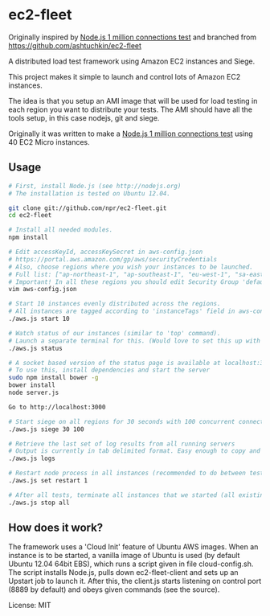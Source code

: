# ec2-fleet

Originally inspired by [Node.js 1 million connections test](https://github.com/ashtuchkin/node-millenium)
and branched from https://github.com/ashtuchkin/ec2-fleet

A distributed load test framework using Amazon EC2 instances and Siege.

This project makes it simple to launch and control lots of Amazon EC2 instances.

The idea is that you setup an AMI image that will be used for load testing in each region you want to distribute your tests.
The AMI should have all the tools setup, in this case nodejs, git and siege.

Originally it was written to make a [Node.js 1 million connections test](https://github.com/ashtuchkin/node-millenium)
using 40 EC2 Micro instances.

## Usage
```bash
# First, install Node.js (see http://nodejs.org)
# The installation is tested on Ubuntu 12.04.

git clone git://github.com/npr/ec2-fleet.git
cd ec2-fleet

# Install all needed modules.
npm install

# Edit accessKeyId, accessKeySecret in aws-config.json
# https://portal.aws.amazon.com/gp/aws/securityCredentials
# Also, choose regions where you wish your instances to be launched.
# Full list: ["ap-northeast-1", "ap-southeast-1", "eu-west-1", "sa-east-1", "us-east-1", "us-west-1", "us-west-2"]
# Important! In all these regions you should edit Security Group 'default' to open control port 8889 for TCP 0.0.0.0/0 
vim aws-config.json

# Start 10 instances evenly distributed across the regions.
# All instances are tagged according to 'instanceTags' field in aws-config.json.
./aws.js start 10

# Watch status of our instances (similar to 'top' command).
# Launch a separate terminal for this. (Would love to set this up with sockets)
./aws.js status

# A socket based version of the status page is available at localhost:3000
# To use this, install dependencies and start the server
sudo npm install bower -g
bower install
node server.js

Go to http://localhost:3000

# Start siege on all regions for 30 seconds with 100 concurrent connections
./aws.js siege 30 100

# Retrieve the last set of log results from all running servers
# Output is currently in tab delimited format. Easy enough to copy and paste in to excel for analysis
./aws.js logs

# Restart node process in all instances (recommended to do between tests).
./aws.js set restart 1

# After all tests, terminate all instances that we started (all existing instances are not touched).
./aws.js stop all
```

## How does it work?

The framework uses a 'Cloud Init' feature of Ubuntu AWS images. When an instance is to be started, a vanilla 
image of Ubuntu is used (by default Ubuntu 12.04 64bit EBS), which runs a script given in file cloud-config.sh. 
The script installs Node.js, pulls down ec2-fleet-client and sets up an Upstart job to launch it. After this, the client.js
starts listening on control port (8889 by default) and obeys given commands (see the source).

License: MIT